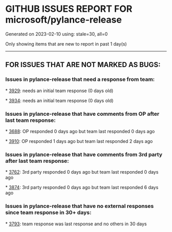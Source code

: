 
# GITHUB ISSUES REPORT FOR microsoft/pylance-release


Generated on 2023-02-10 using: stale=30, all=0


Only showing items that are new to report in past 1 day(s)


---

## FOR ISSUES THAT ARE NOT MARKED AS BUGS:


### Issues in pylance-release that need a response from team:


\* [3929](https://github.com/microsoft/pylance-release/issues/3929 "Fix imports after refactoring"): needs an initial team response (0 days old)

\* [3934](https://github.com/microsoft/pylance-release/issues/3934 "Requires a command to manually import python packages everywhere in a file"): needs an initial team response (0 days old)

### Issues in pylance-release that have comments from OP after last team response:


\* [3688](https://github.com/microsoft/pylance-release/issues/3688 "Cannot access member &quot;clicked&quot; for type &quot;QPushButton&quot;;   Member &quot;clicked&quot; is unknown"): OP responded 0 days ago but team last responded 0 days ago

\* [3910](https://github.com/microsoft/pylance-release/issues/3910 "Many user snippets overridden by suggestions and others do not operate as expected after updating to VS Code Version 1.75.0"): OP responded 1 days ago but team last responded 2 days ago

### Issues in pylance-release that have comments from 3rd party after last team response:


\* [3762](https://github.com/microsoft/pylance-release/issues/3762 "Pylance extension leads to high CPU usage and heat"): 3rd party responded 0 days ago but team last responded 0 days ago

\* [3874](https://github.com/microsoft/pylance-release/issues/3874 "Language injections for controlling syntax highlighting in string literals"): 3rd party responded 0 days ago but team last responded 6 days ago

### Issues in pylance-release that have no external responses since team response in 30+ days:


\* [3793](https://github.com/microsoft/pylance-release/issues/3793 "Cannot suppress Pylance diagnostic errors in Python library files when try to set up configuration options"): team response was last response and no others in 30 days
